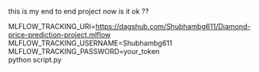 this is my end to end project
now is it ok ??


MLFLOW_TRACKING_URI=https://dagshub.com/Shubhambg611/Diamond-price-prediction-project.mlflow \
MLFLOW_TRACKING_USERNAME=Shubhambg611 \
MLFLOW_TRACKING_PASSWORD=your_token  \
python script.py